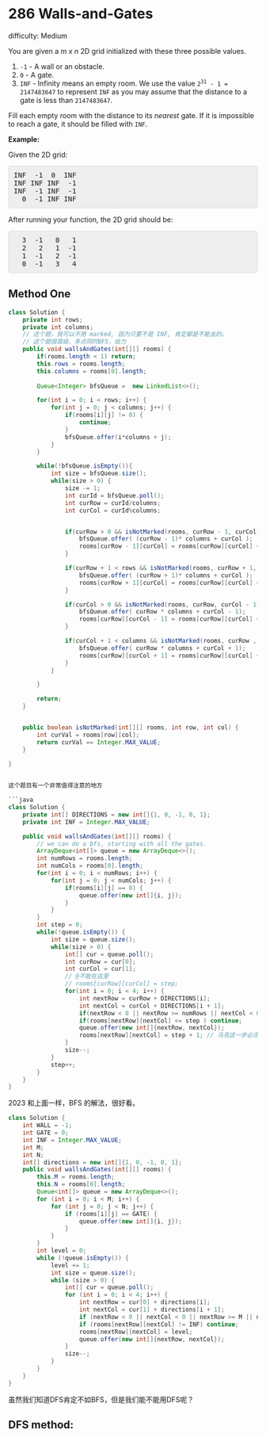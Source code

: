 # 286 Walls-and-Gates

difficulty: Medium

<style>
        section pre{
          background-color: #eee;
          border: 1px solid #ddd;
          padding:10px;
          border-radius: 5px;
        }
      </style>
<section>
<div><p>You are given a <i>m x n</i> 2D grid initialized with these three possible values.</p>
<ol>
	<li><code>-1</code> - A wall or an obstacle.</li>
	<li><code>0</code> - A gate.</li>
	<li><code>INF</code> - Infinity means an empty room. We use the value <code>2<sup>31</sup> - 1 = 2147483647</code> to represent <code>INF</code> as you may assume that the distance to a gate is less than <code>2147483647</code>.</li>
</ol>
<p>Fill each empty room with the distance to its <i>nearest</i> gate. If it is impossible to reach a gate, it should be filled with <code>INF</code>.</p>
<p><strong>Example:&nbsp;</strong></p>
<p>Given the 2D grid:</p>
<pre>INF  -1  0  INF
INF INF INF  -1
INF  -1 INF  -1
  0  -1 INF INF
</pre>
<p>After running your function, the 2D grid should be:</p>
<pre>  3  -1   0   1
  2   2   1  -1
  1  -1   2  -1
  0  -1   3   4
</pre>
</div></section>
 
 ## Method One 
 
``` Java
class Solution {
    private int rows;
    private int columns;
    // 这个题，我可以不用 marked, 因为只要不是 INF, 肯定都是不能去的。
    // 这个题很高级，多点同时BFS，给力
    public void wallsAndGates(int[][] rooms) {
        if(rooms.length < 1) return;
        this.rows = rooms.length;
        this.columns = rooms[0].length;
        
        Queue<Integer> bfsQueue =  new LinkedList<>();

        for(int i = 0; i < rows; i++) {
            for(int j = 0; j < columns; j++) {
                if(rooms[i][j] != 0) {
                    continue;
                }
                bfsQueue.offer(i*columns + j);
            }
        }

        while(!bfsQueue.isEmpty()){
            int size = bfsQueue.size();
            while(size > 0) {
                size -= 1;
                int curId = bfsQueue.poll();
                int curRow = curId/columns;
                int curCol = curId%columns;


                if(curRow > 0 && isNotMarked(rooms, curRow - 1, curCol) ){
                    bfsQueue.offer( (curRow - 1)* columns + curCol );
                    rooms[curRow - 1][curCol] = rooms[curRow][curCol] + 1;
                }

                if(curRow + 1 < rows && isNotMarked(rooms, curRow + 1, curCol) ) {
                    bfsQueue.offer( (curRow + 1)* columns + curCol );
                    rooms[curRow + 1][curCol] = rooms[curRow][curCol] + 1;
                }

                if(curCol > 0 && isNotMarked(rooms, curRow, curCol - 1) ){
                    bfsQueue.offer( curRow * columns + curCol - 1);
                    rooms[curRow][curCol - 1] = rooms[curRow][curCol] + 1;
                }

                if(curCol + 1 < columns && isNotMarked(rooms, curRow , curCol + 1) ) {
                    bfsQueue.offer( curRow * columns + curCol + 1);
                    rooms[curRow][curCol + 1] = rooms[curRow][curCol] + 1;
                }
            }

        }

        return;
    }


    public boolean isNotMarked(int[][] rooms, int row, int col) {
        int curVal = rooms[row][col];
        return curVal == Integer.MAX_VALUE;
    }

}
​

这个题目有一个非常值得注意的地方

```java
class Solution {
    private int[] DIRECTIONS = new int[]{1, 0, -1, 0, 1};
    private int INF = Integer.MAX_VALUE;

    public void wallsAndGates(int[][] rooms) {
        // we can do a bfs, starting with all the gates.
        ArrayDeque<int[]> queue = new ArrayDeque<>();
        int numRows = rooms.length;
        int numCols = rooms[0].length;
        for(int i = 0; i < numRows; i++) {
            for(int j = 0; j < numCols; j++) {
                if(rooms[i][j] == 0) {
                    queue.offer(new int[]{i, j});
                }
            }
        }
        int step = 0;
        while(!queue.isEmpty()) {
            int size = queue.size();
            while(size > 0) {
                int[] cur = queue.poll();
                int curRow = cur[0];
                int curCol = cur[1];
                // @不能在这里
                // rooms[curRow][curCol] = step;
                for(int i = 0; i < 4; i++) {
                    int nextRow = curRow + DIRECTIONS[i];
                    int nextCol = curCol + DIRECTIONS[i + 1];
                    if(nextRow < 0 || nextRow >= numRows || nextCol < 0 || nextCol >= numCols) continue;
                    if(rooms[nextRow][nextCol] <= step ) continue;
                    queue.offer(new int[]{nextRow, nextCol});
                    rooms[nextRow][nextCol] = step + 1; // 马克这一步必须在这里做，而不能在上面，否则会重复入queue某个元素
                }
                size--;
            }
            step++;
        }
    }
}
```

2023 和上面一样，BFS 的解法，很好看。
```java
class Solution {
    int WALL = -1;
    int GATE = 0;
    int INF = Integer.MAX_VALUE;
    int M;
    int N;
    int[] directions = new int[]{1, 0, -1, 0, 1};
    public void wallsAndGates(int[][] rooms) {
        this.M = rooms.length;
        this.N = rooms[0].length;
        Queue<int[]> queue = new ArrayDeque<>();
        for (int i = 0; i < M; i++) {
            for (int j = 0; j < N; j++) {
                if (rooms[i][j] == GATE) {
                    queue.offer(new int[]{i, j});
                }
            }
        }
        int level = 0;
        while (!queue.isEmpty()) {
            level += 1;
            int size = queue.size();
            while (size > 0) {
                int[] cur = queue.poll();
                for (int i = 0; i < 4; i++) {
                    int nextRow = cur[0] + directions[i];
                    int nextCol = cur[1] + directions[i + 1];
                    if (nextRow < 0 || nextCol < 0 || nextRow >= M || nextCol >= N) continue;
                    if (rooms[nextRow][nextCol] != INF) continue;
                    rooms[nextRow][nextCol] = level;
                    queue.offer(new int[]{nextRow, nextCol});
                }
                size--;
            }
        }
    }
}
```

虽然我们知道DFS肯定不如BFS，但是我们能不能用DFS呢？

## DFS method: